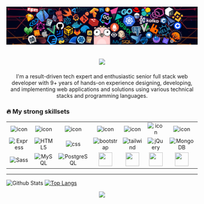 ![](https://github.com/techexpert0119/techexpert0119/blob/main/assets/header_1.png)

<h2 align="center">
  <a href="https://git.io/typing-svg">
    <img src="https://readme-typing-svg.herokuapp.com/?lines=Hello,+Everyone!+👋;Nice+to+meet+you!&center=true&size=30">
  </a>
</h2>

<p align="center">
I'm a result-driven tech expert and enthusiastic senior full stack web developer with 9+ years of hands-on experience designing, developing, and implementing web applications and solutions using various technical stacks and programming languages.
</p>

### 🔥 My strong skillsets

<table align="center">
  <tr>
    <td align="center">
      <img src="https://skillicons.dev/icons?i=react" alt="icon" width="36" height="36" />
    </td>
    <td align="center">
      <img src="https://skillicons.dev/icons?i=typescript" alt="icon" width="36" height="36" />
    </td>
    <td align="center">
      <img src="https://skillicons.dev/icons?i=javascript" alt="icon" width="36" height="36" />
    </td>
    <td align="center">
      <img src="https://skillicons.dev/icons?i=cpp" alt="icon" width="36" height="36" />
    </td>
    <td align="center">
      <img src="https://skillicons.dev/icons?i=mysql" alt="icon" width="36" height="36" />
    </td>
    <td align="center">
      <img src="https://skillicons.dev/icons?i=aws" alt="icon" width="36" height="36" />
    </td>
    <td align="center">
      <img src="https://skillicons.dev/icons?i=python" alt="icon" width="36" height="36" />
    </td>
    <td align="center">
      <img src="https://skillicons.dev/icons?i=django" alt="icon" width="36" height="36" />
    </td>
    <td align="center">
      <img src="https://skillicons.dev/icons?i=github" alt="icon" width="36" height="36" />
    </td>
    <td align="center">
      <img src="https://skillicons.dev/icons?i=nextjs" width="36" height="36" alt="NextJS" />
    </td>
    <td align="center">
      <img src="https://skillicons.dev/icons?i=angular" width="36" height="36" alt="HTML5" />
    </td>
    <td align="center" >
      <img src="https://skillicons.dev/icons?i=laravel" width="36" height="36" alt="Laravel" />
    </td>
  </tr>
  <tr>
    <td align="center" >
      <img src="https://skillicons.dev/icons?i=express" width="36" height="36" alt="Express" />
    </td>
    <td align="center" >
      <img src="https://skillicons.dev/icons?i=html" width="36" height="36" alt="HTML5" />
    </td>
    <td align="center">
      <img src="https://skillicons.dev/icons?i=css" width="36" height="36" alt="css" />
    </td>
    <td align="center" >
      <img src="https://skillicons.dev/icons?i=bootstrap" width="36" height="36" alt="bootstrap" />
    </td>
    <td align="center">
      <img src="https://skillicons.dev/icons?i=tailwind" width="36" height="36" alt="tailwind" />
    </td>
    <td align="center">
      <img src="https://skillicons.dev/icons?i=jquery" width="36" height="36" alt="jQuery" />
    </td>
    <td align="center">
      <img src="https://skillicons.dev/icons?i=mongodb" width="36" height="36" alt="MongoDB" />
    </td>
    <td align="center">
      <img src="https://skillicons.dev/icons?i=nodejs" width="36" height="36" alt="Nodejs" />
    </td>
    <td align="center">
      <img src="https://skillicons.dev/icons?i=php" width="36" height="36" alt="PHP" />
    </td>
    <td align="center">
      <img src="https://skillicons.dev/icons?i=vscode" width="36" height="36" alt="VsCode" />
    </td>
    <td align="center">
      <img src="https://skillicons.dev/icons?i=wordpress" width="36" height="36" alt="WordPress" />
    </td>
    <td align="center">
      <img src="https://skillicons.dev/icons?i=vue" width="36" height="36" alt="Vue" />
    </td>
  </tr>
  <tr>
    <td align="center">
      <img src="https://skillicons.dev/icons?i=sass" width="36" height="36" alt="Sass" />
    </td>
    <td align="center">
      <img src="https://skillicons.dev/icons?i=graphql" width="36" height="36" alt="MySQL" />
    </td>
    <td align="center">
      <img src="https://skillicons.dev/icons?i=postgres" width="36" height="36" alt="PostgreSQL" />
    </td>
    <td align="center">
      <img src="https://skillicons.dev/icons?i=nuxtjs" width="36" height="36" alt="" />
    </td>
    <td align="center">
      <img src="https://skillicons.dev/icons?i=d3" width="36" height="36" alt="" />
    </td>
    <td align="center">
      <img src="https://skillicons.dev/icons?i=redux" width="36" height="36" alt="" />
    </td>
    <td align="center">
      <img src="https://skillicons.dev/icons?i=go" width="36" height="36" alt="" />
    </td>
    <td align="center">
      <img src="https://skillicons.dev/icons?i=nestjs" width="36" height="36" alt="" />
    </td>
    <td align="center">
      <img src="https://skillicons.dev/icons?i=mui" width="36" height="36" alt="" />
    </td>
    <td align="center">
      <img src="https://skillicons.dev/icons?i=azure" width="36" height="36" alt="" />
    </td>
    <td align="center">
      <img src="https://skillicons.dev/icons?i=docker" width="36" height="36" alt="" />
    </td>
    <td align="center">
      <img src="https://skillicons.dev/icons?i=kubernetes" width="36" height="36" alt="" />
    </td>
 </tr>
</table>
<hr>

![Github Stats](https://github-readme-stats.vercel.app/api?username=techexpert0119&count_private=true&show_icons=true)
[![Top Langs](https://github-readme-stats.vercel.app/api/top-langs/?username=techexpert0119&layout=compact)](https://github.com/anuraghazra/github-readme-stats)

<div align="center">
  <img height="120" src="https://user-images.githubusercontent.com/123120185/257965076-a45fbf30-104f-4dea-b41f-4babd28f92d2.svg"  />
</div>
